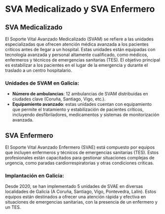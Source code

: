 # SVA Medicalizado y SVA Enfermero

## SVA Medicalizado

El Soporte Vital Avanzado Medicalizado (SVAM) se refiere a las unidades especializadas que ofrecen atención médica avanzada a los pacientes críticos antes de llegar a un hospital. Estas unidades están equipadas con tecnología avanzada y personal altamente cualificado, como médicos, enfermeros y técnicos de emergencias sanitarias (TES). El objetivo principal es estabilizar a los pacientes en el lugar de la emergencia y durante el traslado a un centro hospitalario.

### Unidades de SVAM en Galicia:

- **Número de ambulancias**: 12 ambulancias de SVAM distribuidas en ciudades clave (Coruña, Santiago, Vigo, etc.).
- **Equipamiento avanzado**: estas unidades cuentan con equipamiento que permite el tratamiento y estabilización de pacientes críticos, incluyendo desfibriladores, medicamentos y sistemas de monitorización avanzada.

## SVA Enfermero

El Soporte Vital Avanzado Enfermero (SVAE) está compuesto por equipos que incluyen enfermeros y técnicos de emergencias sanitarias (TES). Estos profesionales están capacitados para gestionar situaciones complejas de urgencia, como paradas cardiorrespiratorias y otras condiciones críticas.

### Implantación en Galicia:

Desde 2020, se han implementado 5 unidades de SVAE en diversas localidades de Galicia (A Coruña, Santiago, Vigo, Pontevedra, Lalín). Estos equipos están destinados a ofrecer una atención rápida y efectiva en situaciones de emergencias sanitarias, con la presencia de un enfermero y un TES. 